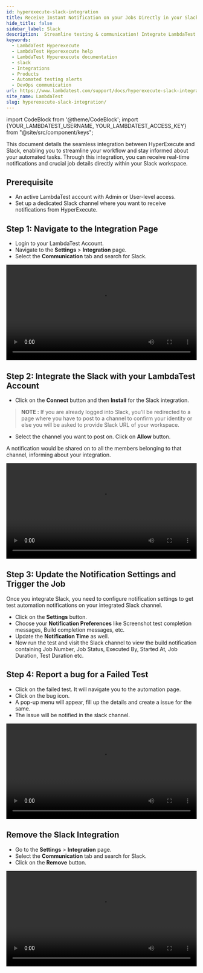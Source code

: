 ```yaml
---
id: hyperexecute-slack-integration
title: Receive Instant Notification on your Jobs Directly in your Slack
hide_title: false
sidebar_label: Slack
description:  Streamline testing & communication! Integrate LambdaTest HyperExecute with Slack for real-time test notifications & updates. 
keywords:
  - LambdaTest Hyperexecute
  - LambdaTest Hyperexecute help
  - LambdaTest Hyperexecute documentation
  - slack
  - Integrations
  - Products
  - Automated testing alerts
  - DevOps communication
url: https://www.lambdatest.com/support/docs/hyperexecute-slack-integration/
site_name: LambdaTest
slug: hyperexecute-slack-integration/
---
```


import CodeBlock from '@theme/CodeBlock';
import {YOUR_LAMBDATEST_USERNAME, YOUR_LAMBDATEST_ACCESS_KEY} from "@site/src/component/keys";

<script type="application/ld+json"
      dangerouslySetInnerHTML={{ __html: JSON.stringify({
       "@context": "https://schema.org",
        "@type": "BreadcrumbList",
        "itemListElement": [{
          "@type": "ListItem",
          "position": 1,
          "name": "Home",
          "item": "https://www.lambdatest.com"
        },{
          "@type": "ListItem",
          "position": 2,
          "name": "Support",
          "item": "https://www.lambdatest.com/support/docs/"
        },{
          "@type": "ListItem",
          "position": 3,
          "name": "Integration with Products",
          "item": "https://www.lambdatest.com/support/docs/hyperexecute-slack-integration/"
        }]
      })
    }}
></script>

This document details the seamless integration between HyperExecute and Slack, enabling you to streamline your workflow and stay informed about your automated tasks. Through this integration, you can receive real-time notifications and crucial job details directly within your Slack workspace.

## Prerequisite

- An active LambdaTest account with Admin or User-level access. 
- Set up a dedicated Slack channel where you want to receive notifications from HyperExecute.

## Step 1: Navigate to the Integration Page

- Login to your LambdaTest Account.
- Navigate to the **Settings** > **Integration** page.
- Select the **Communication** tab and search for Slack.

<video class="right-side" width="100%" controls id="vid">
<source src= {require('../assets/videos/hyperexecute/integration/products/slack/1.mp4').default} type="video/mp4" />
</video>

## Step 2: Integrate the Slack with your LambdaTest Account

- Click on the **Connect** button and then **Install** for the Slack integration.

> **NOTE :** If you are already logged into Slack, you'll be redirected to a page where you have to post to a channel to confirm your identity or else you will be asked to provide Slack URL of your workspace.

- Select the channel you want to post on. Click on **Allow** button.

A notification would be shared on to all the members belonging to that channel, informing about your integration.

<video class="right-side" width="100%" controls id="vid">
<source src= {require('../assets/videos/hyperexecute/integration/products/slack/2.mp4').default} type="video/mp4" />
</video>

## Step 3: Update the Notification Settings and Trigger the Job

Once you integrate Slack, you need to configure notification settings to get test automation notifications on your integrated Slack channel.

- Click on the **Settings** button.
- Choose your **Notification Preferences** like Screenshot test completion messages, Build completion messages, etc.
- Update the **Notification Time** as well.
- Now run the test and visit the Slack channel to view the build notification containing Job Number, Job Status, Executed By, Started At, Job Duration, Test Duration etc.

## Step 4: Report a bug for a Failed Test

- Click on the failed test. It will navigate you to the automation page.
- Click on the bug icon.
- A pop-up menu will appear, fill up the details and create a issue for the same.
- The issue will be notified in the slack channel.

<video class="right-side" width="100%" controls id="vid">
<source src= {require('../assets/videos/hyperexecute/integration/products/slack/3.mp4').default} type="video/mp4" />
</video>

## Remove the Slack Integration

- Go to the **Settings** > **Integration** page.
- Select the **Communication** tab and search for Slack.
- Click on the **Remove** button.

<video class="right-side" width="100%" controls id="vid">
<source src= {require('../assets/videos/hyperexecute/integration/products/slack/4.mp4').default} type="video/mp4" />
</video>